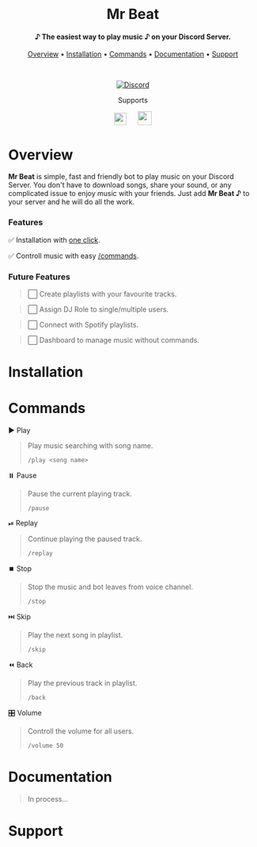 <h1 align="center">
  <br>
  <!--
  <a href="https://github.com/"><img src="" alt="Mr Beat"></a>
  -->
  <br>
  Mr Beat
  <br>
</h1>

<h4 align="center"><b>♪ The easiest way to play music ♪</b> on your Discord Server.</h4>

<p align="center">
  <a href="#overview">Overview</a>
  •
  <a href="#installation">Installation</a>
  •
  <a href="#commands">Commands</a>
  •
  <a href="#documentation">Documentation</a>
  •
  <a href="#support">Support</a>
</p>

<br>

<div id="badges" align="center">

[![Discord](https://img.shields.io/discord/658113349384667198.svg?label=&logo=discord&logoColor=ffffff&color=7389D8&labelColor=6A7EC2)](https://discord.gg/nUccxz5Y)

</div>

<div id="suports" align="center">
    <p>Supports</p>
    <img src="https://cdn-icons-png.flaticon.com/512/2111/2111624.png" width="25px" style="padding-right:20px"/>
    <img src="https://upload.wikimedia.org/wikipedia/commons/thumb/0/09/YouTube_full-color_icon_%282017%29.svg/2560px-YouTube_full-color_icon_%282017%29.svg.png" width="28px"/>
</div>

# Overview

**Mr Beat** is simple, fast and friendly bot to play music on your Discord Server. You don't have to download songs, share your sound, or any complicated issue to enjoy music with your friends. Just add **Mr Beat ♪** to your server and he will do all the work.

### Features

✅ Installation with [one click](#installation).

✅ Controll music with easy [/commands](#Commands).


### Future Features

> ⬜ Create playlists with your favourite tracks.

> ⬜ Assign DJ Role to single/multiple users.

> ⬜ Connect with Spotify playlists.

> ⬜ Dashboard to manage music without commands.

# Installation

# Commands
▶️ Play
> Play music searching with song name.
> ````
> /play <song name>
> ````
  
⏸️ Pause
> Pause the current playing track.
> ````
> /pause
> ````

⏯ Replay
> Continue playing the paused track.
> ````
>/replay
> ````

⏹️ Stop
> Stop the music and bot leaves from voice channel.
> ````
>/stop
> ````

⏭️ Skip
> Play the next song in playlist.
> ````
> /skip
> ````

⏪ Back
> Play the previous track in playlist.
> ````
> /back
> ````

🎛️ Volume
> Controll the volume for all users.
> ````
> /volume 50
> ````

# Documentation

> In process...

# Support